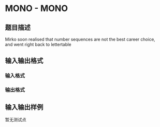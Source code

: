 # MONO - MONO

## 题目描述

Mirko soon realised that number sequences are not the best career choice, and went right back to lettertable

## 输入输出格式

### 输入格式

### 输出格式

## 输入输出样例

暂无测试点

